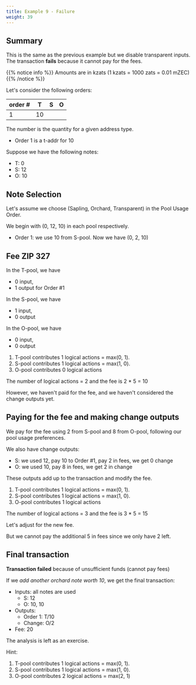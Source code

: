 ```yaml
---
title: Example 9 - Failure
weight: 39
---
```


## Summary
This is the same as the previous example but we disable transparent
inputs. The transaction **fails** because it cannot pay for the fees.

{{% notice info %}}
Amounts are in kzats (1 kzats = 1000 zats = 0.01 mZEC)
{{% /notice %}}

Let's consider the following orders:

| order # | T  | S  | O  |
|---------|----|----|----|
| 1       | 10 |    |    |

The number is the quantity for a given address type. 

- Order 1 is a t-addr for 10

Suppose we have the following notes:

- T: 0
- S: 12
- O: 10

## Note Selection 
Let's assume we choose (Sapling, Orchard, Transparent) in the Pool Usage Order.

We begin with (0, 12, 10) in each pool respectively.

- Order 1: we use 10 from S-pool. Now we have (0, 2, 10)

## Fee ZIP 327

In the T-pool, we have
- 0 input,
- 1 output for Order #1

In the S-pool, we have
- 1 input,
- 0 output

In the O-pool, we have
- 0 input,
- 0 output

1. T-pool contributes 1 logical actions = max(0, 1).
2. S-pool contributes 1 logical actions = max(1, 0).
3. O-pool contributes 0 logical actions

The number of logical actions = 2 and the fee is 2 * 5 = 10

However, we haven't paid for the fee, and we haven't considered the change outputs yet.

## Paying for the fee and making change outputs

We pay for the fee using 2 from S-pool and 8 from O-pool, following our pool usage
preferences.

We also have change outputs:
- S: we used 12, pay 10 to Order #1, pay 2 in fees, we get 0 change
- O: we used 10, pay 8 in fees, we get 2 in change

These outputs add up to the transaction and modify the fee.

1. T-pool contributes 1 logical actions = max(0, 1).
2. S-pool contributes 1 logical actions = max(1, 0).
3. O-pool contributes 1 logical actions
   
The number of logical actions = 3 and the fee is 3 * 5 = 15

Let's adjust for the new fee.

But we cannot pay the additional 5 in fees since we only have 2 left.

## Final transaction

**Transaction failed** because of unsufficient funds (cannot pay fees)

If we *add another orchard note worth 10*, we get the final transaction:
- Inputs: all notes are used
  - S: 12
  - O: 10, 10
- Outputs:
  - Order 1: T/10
  - Change: O/2
- Fee: 20

The analysis is left as an exercise.

Hint:
1. T-pool contributes 1 logical actions = max(0, 1).
2. S-pool contributes 1 logical actions = max(1, 0).
3. O-pool contributes 2 logical actions = max(2, 1)
